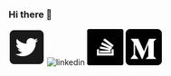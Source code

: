 ### Hi there 👋 

![twitter](https://github.com/neville/neville/blob/master/assets/icon-twitter.png)
![linkedin](https://github.com/neville/neville/blob/master/asset/icon-linkedin.png)
![stackoverflow](https://github.com/neville/neville/blob/master/assets/icon-stackoverflow.png)
![medium](https://github.com/neville/neville/blob/master/assets/icon-medium.png)